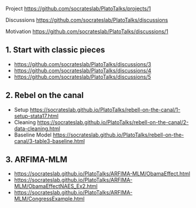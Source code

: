 

Project https://github.com/socrateslab/PlatoTalks/projects/1

Discussions https://github.com/socrateslab/PlatoTalks/discussions

Motivation https://github.com/socrateslab/PlatoTalks/discussions/1

## 1. Start with classic pieces
- https://github.com/socrateslab/PlatoTalks/discussions/3
- https://github.com/socrateslab/PlatoTalks/discussions/4
- https://github.com/socrateslab/PlatoTalks/discussions/5

## 2. Rebel on the canal

- Setup https://socrateslab.github.io/PlatoTalks/rebell-on-the-canal/1-setup-stata17.html
- Cleaning https://socrateslab.github.io/PlatoTalks/rebell-on-the-canal/2-data-cleaning.html
- Baseline Model https://socrateslab.github.io/PlatoTalks/rebell-on-the-canal/3-table3-baseline.html

## 3. ARFIMA-MLM

- https://socrateslab.github.io/PlatoTalks/ARFIMA-MLM/ObamaEffect.html
- https://socrateslab.github.io/PlatoTalks/ARFIMA-MLM/ObamaEffectNAES_Ex2.html
- https://socrateslab.github.io/PlatoTalks/ARFIMA-MLM/CongressExample.html
